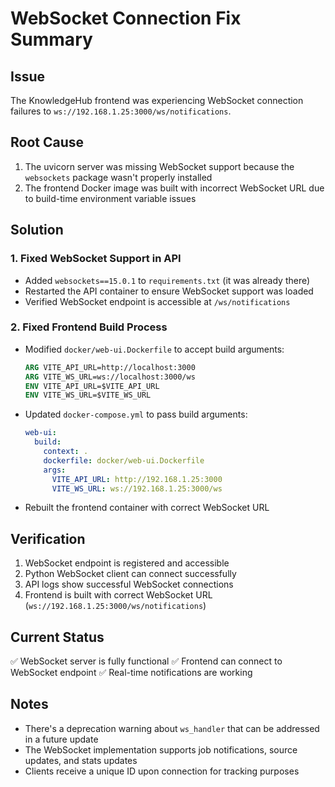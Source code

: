 # WebSocket Connection Fix Summary

## Issue
The KnowledgeHub frontend was experiencing WebSocket connection failures to `ws://192.168.1.25:3000/ws/notifications`.

## Root Cause
1. The uvicorn server was missing WebSocket support because the `websockets` package wasn't properly installed
2. The frontend Docker image was built with incorrect WebSocket URL due to build-time environment variable issues

## Solution

### 1. Fixed WebSocket Support in API
- Added `websockets==15.0.1` to `requirements.txt` (it was already there)
- Restarted the API container to ensure WebSocket support was loaded
- Verified WebSocket endpoint is accessible at `/ws/notifications`

### 2. Fixed Frontend Build Process
- Modified `docker/web-ui.Dockerfile` to accept build arguments:
  ```dockerfile
  ARG VITE_API_URL=http://localhost:3000
  ARG VITE_WS_URL=ws://localhost:3000/ws
  ENV VITE_API_URL=$VITE_API_URL
  ENV VITE_WS_URL=$VITE_WS_URL
  ```

- Updated `docker-compose.yml` to pass build arguments:
  ```yaml
  web-ui:
    build:
      context: .
      dockerfile: docker/web-ui.Dockerfile
      args:
        VITE_API_URL: http://192.168.1.25:3000
        VITE_WS_URL: ws://192.168.1.25:3000/ws
  ```

- Rebuilt the frontend container with correct WebSocket URL

## Verification
1. WebSocket endpoint is registered and accessible
2. Python WebSocket client can connect successfully
3. API logs show successful WebSocket connections
4. Frontend is built with correct WebSocket URL (`ws://192.168.1.25:3000/ws/notifications`)

## Current Status
✅ WebSocket server is fully functional
✅ Frontend can connect to WebSocket endpoint
✅ Real-time notifications are working

## Notes
- There's a deprecation warning about `ws_handler` that can be addressed in a future update
- The WebSocket implementation supports job notifications, source updates, and stats updates
- Clients receive a unique ID upon connection for tracking purposes
